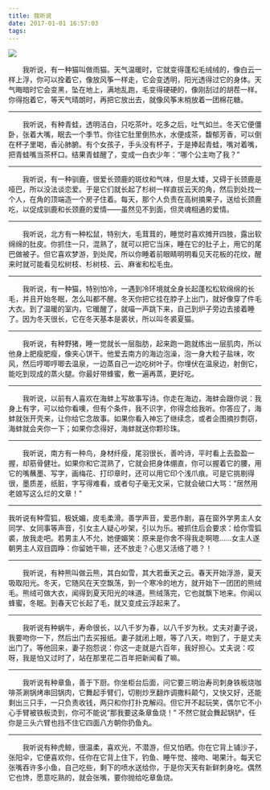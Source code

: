 ```yaml
---
title: 我听说
date: 2017-01-01 16:57:03
tags:
---
```

![](https://upload-images.jianshu.io/upload_images/2743275-9bfadb628569fe76.jpg?imageMogr2/auto-orient/strip%7CimageView2/2/w/1240)

　　我听说，有一种猫叫做雨猫。天气温暖时，它就变得蓬松毛绒绒的，像白云一样上浮，你可以拴着它，像放风筝一样走，它会变透明，阳光透得过它的身体。天气晦暗时它会变黑，坠在地上，满地乱跑，毛变得硬硬的，像刚刮过的胡茬一样。你得抱着它，等天气晴朗时，再把它放出去，就像风筝末梢放着一团棉花糖。

------------



　　我听说，有种青蛙，透明洁白，只吃茶叶。吃多之后，吐气如兰。冬天它便僵卧，张着大嘴，眠去一个季节。你往它肚里倒热水，水便成茶，馥郁芳香，可以倒在杯子里喝，香沁肺腑。有个女孩子，手头没有杯子，于是捧起青蛙，嘴对着嘴，把青蛙嘴当茶杯口。结果青蛙醒了，变成一白衣少年：“哪个公主吻了我？”

------------

<!--more-->
　　我听说，有一种驯鹿，很爱长颈鹿的斑纹和气味，但是太矮，又碍于长颈鹿是哑巴，所以没法谈恋爱。于是它们就长起了杉树一样直拔云天的角，然后到处找一个人，在角的顶端造一个房子住着。每天，那个人负责在高树摘果子，送给长颈鹿吃，以促成驯鹿和长颈鹿的爱情——虽然见不到面，但灵魂相通的爱情。

------------


　　我听说，北方有一种松鼠，特别大，毛茸茸的，睡觉时喜欢摊开四肢，露出软绵绵的肚皮。你抓住一只，混熟了，就可以把它当床，睡在它的肚子上，用它的尾巴做被子。但它喜欢梦游，到处爬，所以你睡着前眼睛明明看见天花板的花纹，醒来时就可能看见松树枝、杉树枝、云、麻雀和松毛虫。

------------


　　我听说，有一种猫，特别怕冷，一遇到冷环境就全身长起蓬松松软绵绵的长毛，并且开始冬眠，怎么叫都不醒。冬天你把它挂在脖子上出门，就好像穿了件毛大衣。到了温暖的室内，它暖醒了，就喵一声跳下来，自己到炉子旁边去接着睡了。因为冬天很长，它在冬天基本是裘状，所以叫冬裘夏猫。

------------


　　我听说，有种野猪，睡一觉就长一层脂肪，起来跑一跑就练出一层肌肉，所以他身上肥瘦肥瘦，像夹心饼干。他爱去南方的海边泡澡，泡一身大粒子盐味，吹风，然后哼唧哼唧去温泉，一边蒸自己一边吃树叶子。你埋伏在温泉边，射倒它，能吃到现成的蒸火腿。你最好带蜂蜜，敷一遍再蒸，更好吃。

------------


　　我听说，以前有人喜欢在海蚌上写故事写诗。你走在海边，海蚌会跟你说：我身上有字，可以给你看噢，但有个条件，我不识字，你得念给我听。你答应了，海蚌就张开壳来，让你给它念故事。如果你看入神忘了继续念，或者企图摘抄剽窃，海蚌就会夹你一下；如果你念得好，海蚌就送你颗珍珠。

------------


　　我听说，南方有一种鸟，身材纤瘦，尾羽很长，善吟诗，平时看上去盈盈一握，却筋骨健壮。如果你和它混熟了，它就会把身体绷直，你可以握着它的腰，用它的嘴蘸墨、写字，画梅花、打印章时，还可以用它印个浅爪痕。可是它挑剔得很，墨质差，纸脏，字写得难看，或者句子毫无文采，它就会破口大骂：“居然用老娘写这么烂的文章！”

------------


我听说有种雪狐，极妩媚，皮毛柔滑。善学声音，爱恶作剧，喜在窗外学男主人女同学、女同事等声音，引女主人疑心吵架，引以为乐。被抓住后会要求：给你雪狐裘，放我走吧。若男主人不允，她便媚笑：原来是你舍不得我走啊嗯……女主人遂朝男主人双目圆睁：你留她干嘛，还不放走？心思又活络了嗯？！

------------


　　我听说，有种熊叫做云熊，其白如雪，其大若垂天之云。春天开始浮游，夏天吸取阳光。冬天，它随风在天空飘荡，到一个寒冷的地方，就开始下一团团的熊绒毛。熊绒可做大衣，闻得到夏天阳光的味道。熊绒落完，它也就飘下地来。你闻以蜂蜜，冬眠。到春天它长起了毛，就又变成云浮起来了。

------------


　　我听说有种蜗牛，寿命很长，以八千岁为春，以八千岁为秋。丈夫对妻子说，我要吻你一下，然后出门去买报纸。妻子就闭上眼，等了八天，吻到了，于是丈夫出门了。等他回来，妻子抱怨说：你这一走就是六百年，我好担心。丈夫说：哎呀，我是怕又过时了，站在那里花二百年把新闻看了嘛。

------------


　　我听说有种章鱼，善于下厨。你坐柜台后面，问它要三明治寿司刺身铁板烧咖啡茶涮锅烤串回锅肉，它舞起手臂们，切剔炒烹翻炸调撒料颠勺，又快又好，还能剩出三只手，一只负责收钱，两只和你打扑克解闷。但它开不起玩笑，偶尔它不小心手臂被铁板烫到，你可不能说“那我要这条章鱼烧！” 不然它就会舞起锅铲，任你是三头六臂也挡不住它四面八方朝你扔鱼丸。

------------


　　我听说有种虎鲸，很温柔，喜欢光，不潜游，但又怕晒。你在它背上铺沙子，张阳伞，它便喜欢你，任你在它背上住下，钓鱼、睡午觉、接吻、喝果汁。每天它张嘴吞许多小鱼，自己吃些，剩下的喷水送给你，于是你天天有新鲜刺身吃。偶然它也馋，愿意吃熟的，就会张嘴，要你抛给吃章鱼烧。

